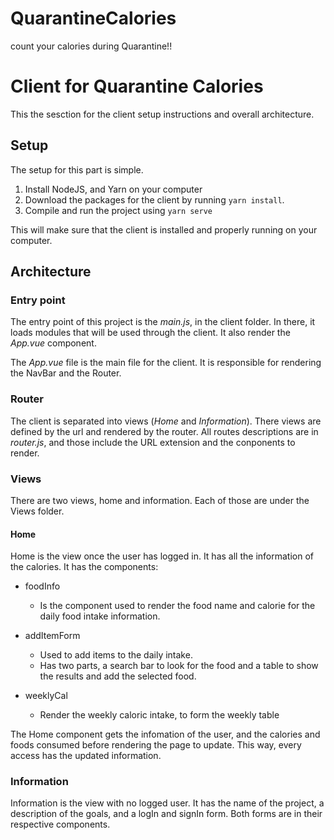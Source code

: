 # QuarantineCalories
count your calories during Quarantine!!



# Client for Quarantine Calories
This the sesction for the client setup instructions and overall architecture.

## Setup

The setup for this part is simple.
1. Install NodeJS, and Yarn on your computer
2. Download the packages for the client by running `yarn install`.
3. Compile and run the project using `yarn serve`

This will make sure that the client is installed and properly running on your computer.

## Architecture

### Entry point

The entry point of this project is the <em>main.js</em>, in the client folder. In there, it loads modules that will be used through the client. It also render the <em>App.vue</em> component.

The <em>App.vue</em> file is the main file for the client. It is responsible for rendering the NavBar and the Router.

### Router

The client is separated into views (<em>Home</em> and <em>Information</em>). There views are defined by the url and rendered by the router.
All routes descriptions are in <em>router.js</em>, and those include the URL extension and the conponents to render.

### Views

There are two views, home and information. Each of those are under the Views folder.

#### Home

Home is the view once the user has logged in. It has all the information of the calories. It has the components:
 * foodInfo
    * Is the component used to render the food name and calorie for the daily food intake information.

 * addItemForm
    * Used to add items to the daily intake.
    * Has two parts, a search bar to look for the food and a table to show the results and add the selected food.

 * weeklyCal
    * Render the weekly caloric intake, to form the weekly table  


The Home component gets the infomation of the user, and the calories and foods consumed before rendering the page to update. This way, every access has the updated information.

### Information

Information is the view with no logged user. It has the name of the project, a description of the goals, and a logIn and signIn form. Both forms are in their respective components.
